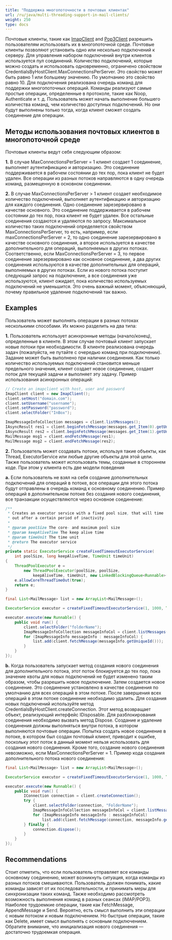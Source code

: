 ```yaml
---
title: "Поддержка многопоточности в почтовых клиентах"
url: /ru/java/multi-threading-support-in-mail-clients/
weight: 250
type: docs
---
```



Почтовые клиенты, такие как [ImapClient](https://apireference.aspose.com/email/java/com.aspose.email/ImapClient) and [Pop3Client](https://apireference.aspose.com/email/java/com.aspose.email/Pop3Client) разрешить пользователям использовать их в многопоточной среде. Почтовые клиенты позволяют установить одно или несколько подключений к серверу. Для управления набором подключений внутри клиентов используется пул соединений. Количество подключений, которые можно создать и использовать одновременно, ограничено свойством CredentialsByHostClient.MaxConnectionsPerServer. Это свойство может быть равно 1 или большему значению. По умолчанию это свойство равно 10. Для подключения реализована очередь команд для поддержки многопоточных операций. Команды реализуют самые простые операции, определенные в протоколе, такие как Noop, Authenticate и т. д. Пользователь может начать выполнение большего количества команд, чем количество доступных подключений. Но они будут выполнены только тогда, когда клиент сможет создать соединение для операции.
## **Методы использования почтовых клиентов в многопоточной среде**
Почтовые клиенты ведут себя следующим образом:

**1.** В случае MaxConnectionsPerServer = 1 клиент создает 1 соединение, выполняет аутентификацию и авторизацию. Это соединение поддерживается в рабочем состоянии до тех пор, пока клиент не будет удален. Все операции из разных потоков направляются в одну очередь команд, размещенную в основном соединении.

**2.** В случае MaxConnectionsPerServer > 1 клиент создает необходимое количество подключений, выполняет аутентификацию и авторизацию для каждого соединения. Одно соединение зарезервировано в качестве основного. Это соединение поддерживается в рабочем состоянии до тех пор, пока клиент не будет удален. Все остальные соединения создаются и удаляются по запросу. Максимальное количество таких подключений определяется свойством MaxConnectionsPerServer, то есть, например, если maxConnectionsPerServer = 2, то одно соединение зарезервировано в качестве основного соединения, а второе используется в качестве дополнительного для операций, выполняемых в других потоках. Соответственно, если MaxConnectionsPerServer = 3, то первое соединение зарезервировано как основное соединение, а два других соединения используются в качестве дополнительных для операций, выполняемых в других потоках. Если из нового потока поступит следующий запрос на подключение, а все соединения уже используются, клиент ожидает, пока количество используемых подключений не уменьшится. Это очень важный момент, объясняющий, почему правильное удаление подключений так важно.
## **Examples**
Пользователь может выполнять операции в разных потоках несколькими способами. Их можно разделить на два типа:

**1.** Пользователь использует асинхронные методы (начало/конец), определенные в клиенте. В этом случае почтовый клиент запускает новые потоки при необходимости. В клиенте реализована очередь задач (пожалуйста, не путайте с очередью команд при подключении). Задание может быть выполнено при наличии соединения. Как только количество используемых подключений становится меньше предельного значения, клиент создает новое соединение, создает поток для текущей задачи и выполняет эту задачу. Пример использования асинхронных операций:



~~~Java
// Create an imapclient with host, user and password
ImapClient client = new ImapClient();
client.setHost("domain.com");
client.setUsername("username");
client.setPassword("password");
client.selectFolder("InBox");

ImapMessageInfoCollection messages = client.listMessages();
IAsyncResult res1 = client.beginFetchMessage(messages.get_Item(0).getUniqueId());
IAsyncResult res2 = client.beginFetchMessage(messages.get_Item(1).getUniqueId());
MailMessage msg1 = client.endFetchMessage(res1);
MailMessage msg2 = client.endFetchMessage(res2);
~~~



**2.** Пользователь может создавать потоки, используя такие объекты, как Thread, ExecutorService или любые другие объекты для этой цели. Также пользователь может использовать темы, созданные в стороннем коде. При этом у клиента есть две модели поведения

**a.** Если пользователь не взял на себя создание дополнительных подключений для операций в потоке, все операции для этого потока будут отправлены в очередь команд к основному соединению. Пример операций в дополнительном потоке без создания нового соединения, все транзакции осуществляются через основное соединение:



~~~Java
/**
 * Creates an executor service with a fixed pool size, that will time
 * out after a certain period of inactivity.
 *
 * @param poolSize The core- and maximum pool size
 * @param keepAliveTime The keep alive time
 * @param timeUnit The time unit
 * @return The executor service
 */
private static ExecutorService createFixedTimeoutExecutorService(
    int poolSize, long keepAliveTime, TimeUnit timeUnit)
{
    ThreadPoolExecutor e =
        new ThreadPoolExecutor(poolSize, poolSize,
            keepAliveTime, timeUnit, new LinkedBlockingQueue<Runnable>());
    e.allowCoreThreadTimeOut(true);
    return e;
}

final List<MailMessage> list = new ArrayList<MailMessage>();

ExecutorService executor = createFixedTimeoutExecutorService(1, 1000, TimeUnit.MILLISECONDS);

executor.execute(new Runnable() {
    public void run() {
        client.selectFolder("folderName");
        ImapMessageInfoCollection messageInfoCol = client.listMessages();
        for (ImapMessageInfo messageInfo : messageInfoCol) {
            list.add(client.fetchMessage(messageInfo.getUniqueId()));
        }
    }
});
~~~



**b.** Когда пользователь запускает метод создания нового соединения для дополнительного потока, этот поток блокируется до тех пор, пока значение квоты для новых подключений не будет изменено таким образом, чтобы разрешить новое подключение. Затем создается новое соединение. Это соединение установлено в качестве соединения по умолчанию для всех операций в этом потоке. После завершения всех операций в этом потоке соединение необходимо удалить. Для создания новых подключений используйте метод CredentialsByHostClient.createConnection. Этот метод возвращает объект, реализующий интерфейс IDisposable. Для разблокирования соединения необходимо вызвать метод Dispose. Создание и удаление соединения должны выполняться внутри потока, в котором выполняются почтовые операции. Попытка создать новое соединение в потоке, в котором был создан почтовый клиент, приводит к ошибке, поскольку этот поток в данный момент нельзя использовать для создания нового соединения. Кроме того, создание нового соединения невозможно, если MaxConnectionsPerServer = 1. Пример кода создания дополнительного потока нового соединения:


~~~Java
final List<MailMessage> list = new ArrayList<MailMessage>();

ExecutorService executor = createFixedTimeoutExecutorService(1, 1000, TimeUnit.MILLISECONDS);

executor.execute(new Runnable() {
    public void run() {
        IConnection connection = client.createConnection();
        try {
            client.selectFolder(connection, "FolderName");
            ImapMessageInfoCollection messageInfoCol = client.listMessages(connection);
            for (ImapMessageInfo messageInfo : messageInfoCol)
                list.add(client.fetchMessage(connection, messageInfo.getUniqueId()));
        } finally {
            connection.dispose();
        }
    }
});
~~~
## **Recommendations**
Стоит отметить, что если пользователь отправляет все команды основному соединению, может возникнуть ситуация, когда команды из разных потоков смешиваются. Пользователь должен понимать, какие команды зависят от их последовательности, и принимать меры для синхронизации таких команд. Также необходимо рассмотреть возможность выполнения команд в разных сеансах (IMAP/POP3). Наиболее трудоемкие операции, такие как FetchMessage, AppendMessage и Send. Вероятно, есть смысл выполнить эти операции с новым потоком и новым подключением. Но быстрые операции, такие как Delete, имеет смысл выполнять с основным подключением. Обратите внимание, что инициализация нового соединения — достаточно трудоемкая операция.
